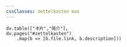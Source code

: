 ```yaml
---
cssClasses: zettelkasten max
---
```

```dataviewjs
dv.table(["卡片","简介"],
dv.pages("#zettelkasten")
	.map(b => [b.file.link, b.description]))

```